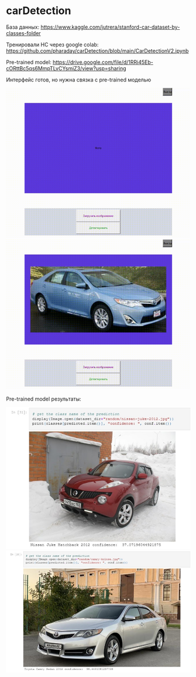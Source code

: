 # carDetection

База данных:
  https://www.kaggle.com/jutrera/stanford-car-dataset-by-classes-folder
  
Тренировали НС через google colab:
https://github.com/pharaday/carDetection/blob/main/CarDetectionV2.ipynb
  
Pre-trained model: 
https://drive.google.com/file/d/1RRi45Eb-cORttBc5qs6MmpTLvCYsmiZ3/view?usp=sharing



 
Интерфейс готов, но нужна связка с pre-trained моделью  

![Alt Text](https://github.com/pharaday/carDetection/blob/main/gifForReadme.gif)
![Alt Text](https://github.com/pharaday/carDetection/blob/main/imagesReadMe/intro.gif)

Pre-trained model результаты:


![Alt Text](https://github.com/pharaday/carDetection/blob/main/imagesReadMe/1.jpg)
![Alt Text](https://github.com/pharaday/carDetection/blob/main/imagesReadMe/2.jpg)

